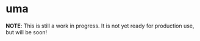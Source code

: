 # uma

**NOTE**: This is still a work in progress. It is not yet ready for production use, but will be soon!